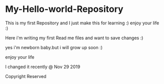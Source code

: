 # My-Hello-world-Repository
This is my first Repository and I just make this for learning :) enjoy your life :)

Here i'm writing my first Read me files and want to save changes :) 

yes i'm newborn baby.but i will grow up soon :)

enjoy your life

I changed it recently @ Nov 29 2019 

Copyright Reserved 
